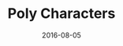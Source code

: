 ---
title: Poly Characters
description: Vector low-polygon characters.
client: 
skills:
  - Graphic Design
date: 2016-08-05
finished: true
nft: true
layout: work
permalink: false
thumbnail: static/poly-characters.jpg
---